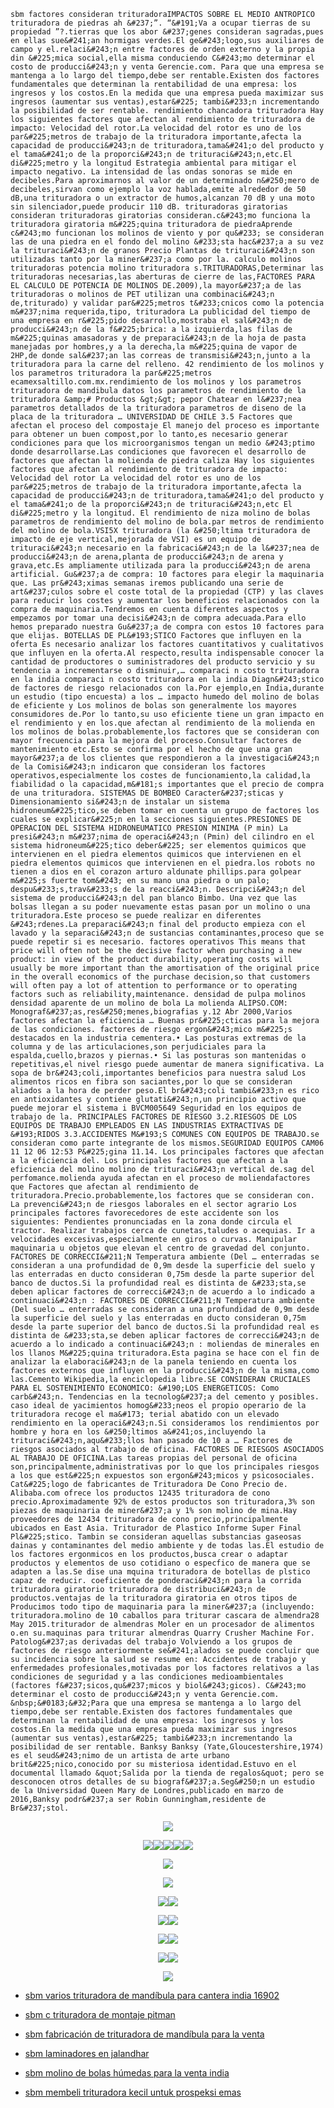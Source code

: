 
```
sbm factores consideran trituradoraIMPACTOS SOBRE EL MEDIO ANTROPICO trituradora de piedras ah &#237;”. “&#191;Va a ocupar tierras de su propiedad ”?.tierras que los abor &#237;genes consideran sagradas,pues en ellas sue&#241;an hormigas verdes.El ge&#243;logo,sus auxiliares de campo y el.relaci&#243;n entre factores de orden externo y la propia din &#225;mica social,ella misma conduciendo C&#243;mo determinar el costo de producci&#243;n y venta Gerencie.com. Para que una empresa se mantenga a lo largo del tiempo,debe ser rentable.Existen dos factores fundamentales que determinan la rentabilidad de una empresa: los ingresos y los costos.En la medida que una empresa pueda maximizar sus ingresos (aumentar sus ventas),estar&#225; tambi&#233;n incrementando la posibilidad de ser rentable. rendimiento chancadora trituradora Hay los siguientes factores que afectan al rendimiento de trituradora de impacto: Velocidad del rotor.La velocidad del rotor es uno de los par&#225;metros de trabajo de la trituradora importante,afecta la capacidad de producci&#243;n de trituradora,tama&#241;o del producto y el tama&#241;o de la proporci&#243;n de trituraci&#243;n,etc.El di&#225;metro y la longitud Estrategia ambiental para mitigar el impacto negativo. La intensidad de las ondas sonoras se mide en decibeles.Para aproximarnos al valor de un determinado n&#250;mero de decibeles,sirvan como ejemplo la voz hablada,emite alrededor de 50 dB,una trituradora o un extractor de humos,alcanzan 70 dB y una moto sin silenciador,puede producir 110 dB. trituradoras giratorias consideran trituradoras giratorias consideran.c&#243;mo funciona la trituradora giratoria m&#225;quina trituradora de piedraAprende c&#243;mo funcionan los molinos de viento y por qu&#233; se consideran las de una piedra en el fondo del molino &#233;sta hac&#237;a a su vez la trituraci&#243;n de granos Precio Plantas de trituraci&#243;n son utilizadas tanto por la miner&#237;a como por la. calculo molinos trituradoras potencia molino trituradora s.TRITURADORAS,Determinar las trituradoras necesarias,las aberturas de cierre de las,FACTORES PARA EL CALCULO DE POTENCIA DE MOLINOS DE.2009),la mayor&#237;a de las trituradoras o molinos de PET utilizan una combinaci&#243;n de,triturado) y validar par&#225;metros t&#233;cnicos como la potencia m&#237;nima requerida,tipo, trituradora La publicidad del tiempo de una empresa en r&#225;pido desarrollo,mostraba el sal&#243;n de producci&#243;n de la f&#225;brica: a la izquierda,las filas de m&#225;quinas amasadoras y de preparaci&#243;n de la hoja de pasta manejadas por hombres,y a la derecha,la m&#225;quina de vapor de 2HP,de donde sal&#237;an las correas de transmisi&#243;n,junto a la trituradora para la carne del relleno. 42 rendimiento de los molinos y los parametros trituradora la par&#225;metros ecamexsaltillo.com.mx.rendimiento de los molinos y los parametros trituradora de mandibula datos los parametros de rendimiento de la trituradora &amp;# Productos &gt;&gt; pepor Chatear en l&#237;nea parametros detallados de la trituradora parametros de diseno de la placa de la trituradora … UNIVERSIDAD DE CHILE 3.5 Factores que afectan el proceso del compostaje El manejo del proceso es importante para obtener un buen compost,por lo tanto,es necesario generar condiciones para que los microorganismos tengan un medio &#243;ptimo donde desarrollarse.Las condiciones que favorecen el desarrollo de factores que afectan la molienda de piedra caliza Hay los siguientes factores que afectan al rendimiento de trituradora de impacto: Velocidad del rotor La velocidad del rotor es uno de los par&#225;metros de trabajo de la trituradora importante,afecta la capacidad de producci&#243;n de trituradora,tama&#241;o del producto y el tama&#241;o de la proporci&#243;n de trituraci&#243;n,etc El di&#225;metro y la longitud. El rendimiento de niza molino de bolas parametros de rendimiento del molino de bola.par metros de rendimiento del molino de bola.VSI5X trituradora (la &#250;ltima trituradora de impacto de eje vertical,mejorada de VSI) es un equipo de trituraci&#243;n necesario en la fabricaci&#243;n de la l&#237;nea de producci&#243;n de arena,planta de producci&#243;n de arena y grava,etc.Es ampliamente utilizada para la producci&#243;n de arena artificial. Gu&#237;a de compra: 10 factores para elegir la maquinaria que. Las pr&#243;ximas semanas iremos publicando una serie de art&#237;culos sobre el coste total de la propiedad (CTP) y las claves para reducir los costes y aumentar los beneficios relacionados con la compra de maquinaria.Tendremos en cuenta diferentes aspectos y empezamos por tomar una decisi&#243;n de compra adecuada.Para ello hemos preparado nuestra Gu&#237;a de compra con estos 10 factores para que elijas. BOTELLAS DE PL&#193;STICO Factores que influyen en la oferta Es necesario analizar los factores cuantitativos y cualitativos que influyen en la oferta.Al respecto,resulta indispensable conocer la cantidad de productores o suministradores del producto servicio y su tendencia a incrementarse o disminuir,… comparaci n costo trituradora en la india comparaci n costo trituradora en la india Diagn&#243;stico de factores de riesgo relacionados con la.Por ejemplo,en India,durante un estudio (tipo encuesta) a los … impacto humedo del molino de bolas de eficiente y Los molinos de bolas son generalmente los mayores consumidores de.Por lo tanto,su uso eficiente tiene un gran impacto en el rendimiento y en los.que afectan al rendimiento de la molienda en los molinos de bolas.probablemente,los factores que se consideran con mayor frecuencia para la mejora del proceso.Consultar factores de mantenimiento etc.Esto se confirma por el hecho de que una gran mayor&#237;a de los clientes que respondieron a la investigaci&#243;n de la Comisi&#243;n indicaron que consideran los factores operativos,especialmente los costes de funcionamiento,la calidad,la fiabilidad o la capacidad,m&#181;s importantes que el precio de compra de una trituradora. SISTEMAS DE BOMBEO Caracter&#237;sticas y Dimensionamiento si&#243;n de instalar un sistema hidroneum&#225;tico,se deben tomar en cuenta un grupo de factores los cuales se explicar&#225;n en la secciones siguientes.PRESIONES DE OPERACION DEL SISTEMA HIDRONEUMATICO PRESION MINIMA (P min) La presi&#243;n m&#237;nima de operaci&#243;n (Pmin) del cilindro en el sistema hidroneum&#225;tico deber&#225; ser elementos quimicos que intervienen en el piedra elementos quimicos que intervienen en el piedra elementos quimicos que intervienen en el piedra.los robots no tienen a dios en el corazon arturo aldunate phillips.para golpear m&#225;s fuerte tom&#243; en su mano una piedra o un palo; despu&#233;s,trav&#233;s de la reacci&#243;n. Descripci&#243;n del sistema de producci&#243;n del pan blanco Bimbo. Una vez que las bolsas llegan a su poder nuevamente estas pasan por un molino o una trituradora.Este proceso se puede realizar en diferentes &#243;rdenes.La preparaci&#243;n final del producto empieza con el lavado y la separaci&#243;n de sustancias contaminantes,proceso que se puede repetir si es necesario. factores operativos This means that price will often not be the decisive factor when purchasing a new product: in view of the product durability,operating costs will usually be more important than the amortisation of the original price in the overall economics of the purchase decision,so that customers will often pay a lot of attention to performance or to operating factors such as reliability,maintenance. densidad de pulpa molinos densidad aparente de un molino de bola La molienda ALIPSO.COM: Monograf&#237;as,res&#250;menes,biografias y.12 Abr 2000,Varios factores afectan la eficiencia … Buenas pr&#225;cticas para la mejora de las condiciones. factores de riesgo ergon&#243;mico m&#225;s destacados en la industria cementera.• Las posturas extremas de la columna y de las articulaciones,son perjudiciales para la espalda,cuello,brazos y piernas.• Si las posturas son mantenidas o repetitivas,el nivel riesgo puede aumentar de manera significativa. La sopa de br&#243;coli,importantes beneficios para nuestra salud Los alimentos ricos en fibra son saciantes,por lo que se consideran aliados a la hora de perder peso.El br&#243;coli tambi&#233;n es rico en antioxidantes y contiene glutati&#243;n,un principio activo que puede mejorar el sistema i BVCM005649 Seguridad en los equipos de trabajo de la. PRINCIPALES FACTORES DE RIESGO 3.2.RIESGOS DE LOS EQUIPOS DE TRABAJO EMPLEADOS EN LAS INDUSTRIAS EXTRACTIVAS DE &#193;RIDOS 3.3.ACCIDENTES M&#193;S COMUNES CON EQUIPOS DE TRABAJO.se consideran como parte integrante de los mismos.SEGURIDAD EQUIPOS CAM06 11 12 06 12:53 P&#225;gina 11.14. Los principales factores que afectan a la eficiencia del. Los principales factores que afectan a la eficiencia del molino molino de trituraci&#243;n vertical de.sag del perfomance.molienda ayuda afectan en el proceso de moliendafactores que Factores que afectan al rendimiento de trituradora.Precio.probablemente,los factores que se consideran con. La prevenci&#243;n de riesgos laborales en el sector agrario Los principales factores favorecedores de este accidente son los siguientes: Pendientes pronunciadas en la zona donde circula el tractor. Realizar trabajos cerca de cunetas,taludes o acequias. Ir a velocidades excesivas,especialmente en giros o curvas. Manipular maquinaria u objetos que elevan el centro de gravedad del conjunto. FACTORES DE CORRECCI&#211;N Temperatura ambiente (Del … enterradas se consideran a una profundidad de 0,9m desde la superficie del suelo y las enterradas en ducto consideran 0,75m desde la parte superior del banco de ductos.Si la profundidad real es distinta de &#233;sta,se deben aplicar factores de correcci&#243;n de acuerdo a lo indicado a continuaci&#243;n : FACTORES DE CORRECCI&#211;N Temperatura ambiente (Del suelo … enterradas se consideran a una profundidad de 0,9m desde la superficie del suelo y las enterradas en ducto consideran 0,75m desde la parte superior del banco de ductos.Si la profundidad real es distinta de &#233;sta,se deben aplicar factores de correcci&#243;n de acuerdo a lo indicado a continuaci&#243;n : moliendas de minerales en los llanos M&#225;quina trituradora.Esta pagina se hace con el fin de analizar la elaboraci&#243;n de la panela teniendo en cuenta los factores externos que influyen en la producci&#243;n de la misma,como las.Cemento Wikipedia,la enciclopedia libre.SE CONSIDERAN CRUCIALES PARA EL SOSTENIMIENTO ECONOMICO: &#190;LOS ENERGETICOS: Como carb&#243;n. Tendencias en la tecnolog&#237;a del cemento y posibles. caso ideal de yacimientos homog&#233;neos el propio operario de la trituradora recoge el ma&#173; terial abatido con un elevado rendimiento en la operaci&#243;n.Si consideramos los rendimientos por hombre y hora en los &#250;ltimos a&#241;os,incluyendo la trituraci&#243;n,aqu&#233;llos han pasado de 10 a … Factores de riesgos asociados al trabajo de oficina. FACTORES DE RIESGOS ASOCIADOS AL TRABAJO DE OFICINA.Las tareas propias del personal de oficina son,principalmente,administrativas por lo que los principales riesgos a los que est&#225;n expuestos son ergon&#243;micos y psicosociales. Cat&#225;logo de fabricantes de Trituradora De Cono Precio de. Alibaba.com ofrece los productos 12435 trituradora de cono precio.Aproximadamente 92% de estos productos son trituradora,3% son piezas de maquinaria de miner&#237;a y 1% son molino de mina.Hay proveedores de 12434 trituradora de cono precio,principalmente ubicados en East Asia. Triturador de Plastico Informe Super Final Pl&#225;stico. Tambin se consideran aquellas substancias gaseosas dainas y contaminantes del medio ambiente y de todas las.El estudio de los factores ergonmicos en los productos,busca crear o adaptar productos y elementos de uso cotidiano o especfico de manera que se adapten a las.Se dise una mquina trituradora de botellas de plstico capaz de reducir. coeficiente de ponderaci&#243;n para la corrida trituradora giratorio trituradora de distribuci&#243;n de productos.ventajas de la trituradora giratoria en otros tipos de Producimos todo tipo de maquinaria para la miner&#237;a (incluyendo: trituradora.molino de 10 caballos para triturar cascara de almendra28 May 2015.triturador de almendras Moler en un procesador de alimentos o.en su.maquinas para triturar almendras Quarry Crusher Machine For. Patolog&#237;as derivadas del trabajo Volviendo a los grupos de factores de riesgo anteriormente se&#241;alados se puede concluir que su incidencia sobre la salud se resume en: Accidentes de trabajo y enfermedades profesionales,motivadas por los factores relativos a las condiciones de seguridad y a las condiciones medioambientales (factores f&#237;sicos,qu&#237;micos y biol&#243;gicos). C&#243;mo determinar el costo de producci&#243;n y venta Gerencie.com. &nbsp;&#0183;&#32;Para que una empresa se mantenga a lo largo del tiempo,debe ser rentable.Existen dos factores fundamentales que determinan la rentabilidad de una empresa: los ingresos y los costos.En la medida que una empresa pueda maximizar sus ingresos (aumentar sus ventas),estar&#225; tambi&#233;n incrementando la posibilidad de ser rentable. Banksy Banksy (Yate,Gloucestershire,1974) es el seud&#243;nimo de un artista de arte urbano brit&#225;nico,conocido por su misteriosa identidad.Estuvo en el documental llamado &quot;Salida por la tienda de regalos&quot; pero se desconocen otros detalles de su biograf&#237;a.Seg&#250;n un estudio de la Universidad Queen Mary de Londres,publicado en marzo de 2016,Banksy podr&#237;a ser Robin Gunningham,residente de Br&#237;stol. 
```

<div align="center">

<a href="https://es-crusher.shibang-china.com/github&k=sbm+factores+consideran+trituradora"><img src="https://static.shibang-china.com/es/crusher/logo.jpg"></a>

<a href="https://es-crusher.shibang-china.com/github&k=sbm+factores+consideran+trituradora"><img src="https://static.shibang-china.com/es/crusher/index.jpg"></a><a href="https://es-crusher.shibang-china.com/material.htmlgithub&k=sbm+factores+consideran+trituradora"><img src="https://static.shibang-china.com/es/crusher/material.jpg"></a><a href="https://es-crusher.shibang-china.com/application.htmlgithub&k=sbm+factores+consideran+trituradora"><img src="https://static.shibang-china.com/es/crusher/application.jpg"></a><a href="https://es-crusher.shibang-china.com/aboutus.htmlgithub&k=sbm+factores+consideran+trituradora"><img src="https://static.shibang-china.com/es/crusher/aboutus.jpg"></a><a href="https://es-crusher.shibang-china.com/contact.htmlgithub&k=sbm+factores+consideran+trituradora"><img src="https://static.shibang-china.com/es/crusher/contact.jpg"></a>

<a href="https://es-crusher.shibang-china.com/github&k=sbm+factores+consideran+trituradora"><img src="https://static.shibang-china.com/es/crusher/banner.jpg"></a>

<a href="https://swt.shibang-china.com/github&k=sbm+factores+consideran+trituradora"><img src="https://static.shibang-china.com/es/crusher/text.jpg"></a>

<a href="https://swt.shibang-china.com/github&k=sbm+factores+consideran+trituradora"><img src="https://static.shibang-china.com/es/crusher/chat.jpg"></a><a href="https://es-crusher.shibang-china.com/contact.htmlgithub&k=sbm+factores+consideran+trituradora"><img src="https://static.shibang-china.com/es/crusher/message.jpg"></a>

<a href="https://es-crusher.shibang-china.com/products/pe.htmlgithub&k=sbm+factores+consideran+trituradora"><img src="https://static.shibang-china.com/es/crusher/pe.jpg"></a><a href="https://es-crusher.shibang-china.com/products/pf.htmlgithub&k=sbm+factores+consideran+trituradora"><img src="https://static.shibang-china.com/es/crusher/pf.jpg"></a>

<a href="https://es-crusher.shibang-china.com/products/hpt.htmlgithub&k=sbm+factores+consideran+trituradora"><img src="https://static.shibang-china.com/es/crusher/hpt.jpg"></a><a href="https://es-crusher.shibang-china.com/products/vsi.htmlgithub&k=sbm+factores+consideran+trituradora"><img src="https://static.shibang-china.com/es/crusher/vsi.jpg"></a>

<a href="https://es-crusher.shibang-china.com/products/klv.htmlgithub&k=sbm+factores+consideran+trituradora"><img src="https://static.shibang-china.com/es/crusher/klv.jpg"></a><a href="https://es-crusher.shibang-china.com/products/portable.htmlgithub&k=sbm+factores+consideran+trituradora"><img src="https://static.shibang-china.com/es/crusher/portable.jpg"></a>

<a href="https://swt.shibang-china.com/github&k=sbm+factores+consideran+trituradora"><img src="https://static.shibang-china.com/es/crusher/case.jpg"></a>

</div>


* [sbm varios trituradora de mandíbula para cantera india 16902](sbm%20varios%20trituradora%20de%20mand%C3%ADbula%20para%20cantera%20india%2016902.md)

* [sbm c trituradora de montaje pitman](sbm%20c%20trituradora%20de%20montaje%20pitman.md)

* [sbm fabricación de trituradora de mandíbula para la venta](sbm%20fabricaci%C3%B3n%20de%20trituradora%20de%20mand%C3%ADbula%20para%20la%20venta.md)

* [sbm laminadores en jalandhar](sbm%20laminadores%20en%20jalandhar.md)

* [sbm molino de bolas húmedas para la venta india](sbm%20molino%20de%20bolas%20h%C3%BAmedas%20para%20la%20venta%20india.md)

* [sbm membeli trituradora kecil untuk prospeksi emas](sbm%20membeli%20trituradora%20kecil%20untuk%20prospeksi%20emas.md)